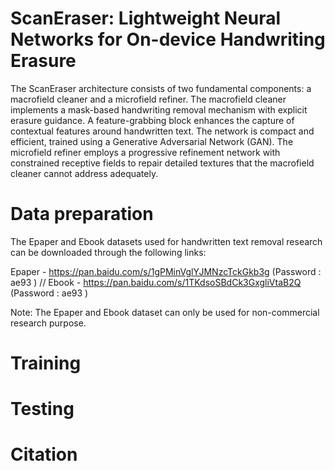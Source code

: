 # ScanEraser: Lightweight Neural Networks for On-device Handwriting Erasure
The ScanEraser architecture consists of two fundamental components: a macrofield cleaner and a microfield refiner. The macrofield cleaner implements a mask-based handwriting removal mechanism with explicit erasure guidance. A feature-grabbing block enhances the capture
of contextual features around handwritten text. The network is compact and efficient, trained using a Generative Adversarial Network (GAN). The microfield refiner employs a progressive refinement network with constrained receptive fields to repair detailed textures that the
macrofield cleaner cannot address adequately.
# Data preparation
The Epaper and Ebook datasets used for handwritten text removal research can be downloaded through the following links:

Epaper - https://pan.baidu.com/s/1gPMinVglYJMNzcTckGkb3g (Password : ae93 ) //
Ebook - https://pan.baidu.com/s/1TKdsoSBdCk3GxgliVtaB2Q (Password : ae93 ) 

Note: The Epaper and Ebook dataset can only be used for non-commercial research purpose.
# Training

# Testing

# Citation
